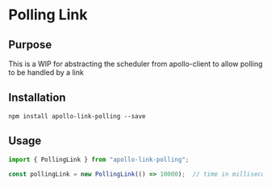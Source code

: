 # Polling Link

## Purpose
This is a WIP for abstracting the scheduler from apollo-client to allow polling to be handled by a link

## Installation

`npm install apollo-link-polling --save`


## Usage

```js
import { PollingLink } from "apollo-link-polling";

const pollingLink = new PollingLink(() => 10000);  // time in milliseconds
```